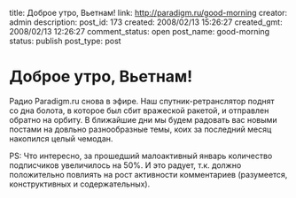 title: Доброе утро, Вьетнам!
link: http://paradigm.ru/good-morning
creator: admin
description: 
post_id: 173
created: 2008/02/13 15:26:27
created_gmt: 2008/02/13 12:26:27
comment_status: open
post_name: good-morning
status: publish
post_type: post

# Доброе утро, Вьетнам!

Радио Paradigm.ru снова в эфире. Наш спутник-ретранслятор поднят со дна болота, в которое был сбит вражеской ракетой, и отправлен обратно на орбиту. В ближайшие дни мы будем радовать вас новыми постами на довльно разнообразные темы, коих за последний месяц накопился целый чемодан.

PS: Что интересно, за прошедший малоактивный январь количество подписчиков увеличилось на 50%. И это радует, т.к. должно положительно повлиять на рост активности комментариев (разумеется, конструктивных и содержательных).